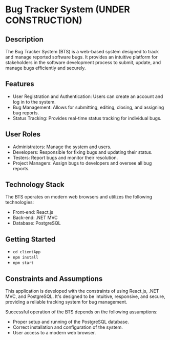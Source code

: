 # Bug Tracker System (UNDER CONSTRUCTION)

## Description
  The Bug Tracker System (BTS) is a web-based system designed to track and manage reported software bugs. It provides an intuitive platform for stakeholders in the software development process to submit, update, and manage bugs efficiently and securely.

## Features
  - User Registration and Authentication: Users can create an account and log in to the system.
  - Bug Management: Allows for submitting, editing, closing, and assigning bug reports.
  - Status Tracking: Provides real-time status tracking for individual bugs.

## User Roles
  - Administrators: Manage the system and users.
  - Developers: Responsible for fixing bugs and updating their status.
  - Testers: Report bugs and monitor their resolution.
  - Project Managers: Assign bugs to developers and oversee all bug reports.

## Technology Stack
  The BTS operates on modern web browsers and utilizes the following technologies:

  - Front-end: React.js
  - Back-end: .NET MVC
  - Database: PostgreSQL
  
## Getting Started
 - `cd clientApp`
 - `npm install`
 - `npm start`

## Constraints and Assumptions
  This application is developed with the constraints of using React.js, .NET MVC, and PostgreSQL. It's designed to be intuitive, responsive, and secure, providing a reliable tracking system for bug management.

  Successful operation of the BTS depends on the following assumptions:

  - Proper setup and running of the PostgreSQL database.
  - Correct installation and configuration of the system.
  - User access to a modern web browser.




